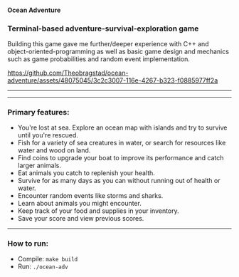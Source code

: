 #### Ocean Adventure 

### Terminal-based adventure-survival-exploration game   
Building this game gave me further/deeper experience with C++ and object-oriented-programming as well as basic game design and mechanics such as game probabilities and random event implementation.

https://github.com/Theobragstad/ocean-adventure/assets/48075045/3c2c3007-116e-4267-b323-f0885977ff2a

___
___

### Primary features:  
- You're lost at sea. Explore an ocean map with islands and try to survive until you're rescued.
- Fish for a variety of sea creatures in water, or search for resources like water and wood on land.
- Find coins to upgrade your boat to improve its performance and catch larger animals.
- Eat animals you catch to replenish your health.
- Survive for as many days as you can without running out of health or water.
- Encounter random events like storms and sharks.
- Learn about animals you might encounter.
- Keep track of your food and supplies in your inventory.
- Save your score and view previous scores.
___

### How to run:  
- Compile: `make build` 
- Run: `./ocean-adv`






